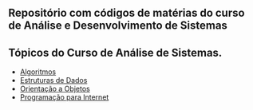 ## Repositório com códigos de matérias do curso de Análise e Desenvolvimento de Sistemas


## Tópicos do Curso de Análise de Sistemas.
* [Algoritmos](https://github.com/Marlysson/Tecnologo-ADS/tree/master/Algoritmos)
* [Estruturas de Dados](https://github.com/Marlysson/Tecnologo-ADS/tree/master/Estrutura%20de%20Dados)
* [Orientação a Objetos](https://github.com/Marlysson/Tecnologo-ADS/tree/master/Orienta%C3%A7%C3%A3o%20a%20Objetos)
* [Programação para Internet](https://github.com/Marlysson/Tecnologo-ADS/tree/master/Programa%C3%A7%C3%A3o-Internet)